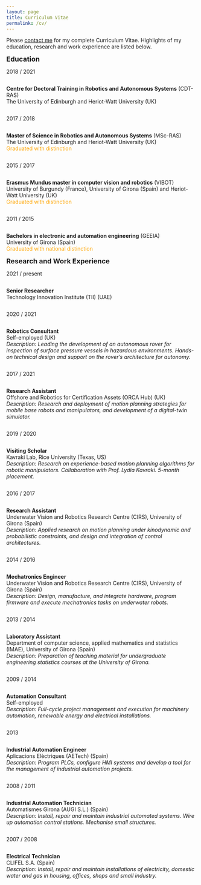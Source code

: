 ```yaml
---
layout: page
title: Curriculum Vitae
permalink: /cv/
---
```


<!-- <a href="{{ site.url }}/cv.pdf">Here is my complete Curriculum Vitae.</a> Highlights of my education, research and work experience are listed below. -->
Please <a href="{{ site.url }}/contact/">contact me</a> for my complete Curriculum Vitae. Highlights of my education, research and work experience are listed below.
<!-- <a href="{{ site.url }}/projects/{{ project.report }}" target="_blank"></a> -->



<!-- -->
<!-- EDUCATION -->
<!-- -->
<div class="wrapper-header">
  <font size="4"><b>Education</b></font>
</div>

<div class="row">
  <div class="column column-left">
    <p>2018 / 2021</p>
  </div>
  <div class="column column-right justify">
    <p><b>Centre for Doctoral Training in Robotics and Autonomous Systems</b> (CDT-RAS) <br> The University of Edinburgh and Heriot-Watt University (UK)</p>
  </div>
</div>

<div class="row">
  <div class="column column-left">
    <p>2017 / 2018</p>
  </div>
  <div class="column column-right justify">
    <p><b>Master of Science in Robotics and Autonomous Systems</b> (MSc-RAS) <br> The University of Edinburgh and Heriot-Watt University (UK) <br> <font color="orange">Graduated with distinction</font></p>
		<!-- <font color="orange">Graduated with distinction.</font> -->
  </div>
</div>

<div class="row">
  <div class="column column-left">
    <p>2015 / 2017</p>
  </div>
  <div class="column column-right justify">
    <p><b>Erasmus Mundus master in computer vision and robotics</b> (VIBOT) <br> University of Burgundy (France), University of Girona (Spain) and Heriot-Watt University (UK) <br> <font color="orange">Graduated with distinction</font></p>
  </div>
</div>

<div class="row">
  <div class="column column-left">
    <p>2011 / 2015</p>
  </div>
  <div class="column column-right justify">
    <p><b>Bachelors in electronic and automation engineering</b> (GEEIA) <br> University of Girona (Spain) <br> <font color="orange">Graduated with national distinction</font></p>
  </div>
</div>

<!-- -->
<!-- RESEARCH AND WORK EXPERIENCE -->
<!-- -->
<div class="wrapper-header">
  <font size="4"><b>Research and Work Experience</b></font>
</div>

<div class="row">
  <div class="column column-left">
    <p>2021 / present</p>
  </div>
  <div class="column column-right justify">
    <p><b>Senior Researcher</b> <br> Technology Innovation Institute (TII) (UAE) <br> <i></i></p>
  </div>
</div>

<div class="row">
  <div class="column column-left">
    <p>2020 / 2021</p>
  </div>
  <div class="column column-right justify">
    <p><b>Robotics Consultant</b> <br> Self-employed (UK) <br> <i>Description: Leading the development of an autonomous rover for inspection of surface pressure vessels in hazardous environments. Hands-on technical design and support on the rover’s architecture for autonomy.</i></p>
  </div>
</div>

<div class="row">
  <div class="column column-left">
    <p>2017 / 2021</p>
  </div>
  <div class="column column-right justify">
    <p><b>Research Assistant</b> <br> Offshore and Robotics for Certification Assets (ORCA Hub) (UK) <br> <i>Description: Research and deployment of motion planning strategies for mobile base robots and manipulators, and development of a digital-twin simulator.</i></p>
  </div>
</div>

<div class="row">
  <div class="column column-left">
    <p>2019 / 2020</p>
  </div>
  <div class="column column-right justify">
    <p><b>Visiting Scholar</b> <br> Kavraki Lab, Rice University (Texas, US) <br> <i>Description: Research on experience-based motion planning algorithms for robotic manipulators. Collaboration with Prof. Lydia Kavraki. 5-month placement.</i></p>
  </div>
</div>

<div class="row">
  <div class="column column-left">
    <p>2016 / 2017</p>
  </div>
  <div class="column column-right justify">
    <p><b>Research Assistant</b> <br> Underwater Vision and Robotics Research Centre (CIRS), University of Girona (Spain) <br> <i>Description: Applied research on motion planning under kinodynamic and probabilistic constraints, and design and integration of control architectures.</i></p>
  </div>
</div>

<div class="row">
  <div class="column column-left">
    <p>2014 / 2016</p>
  </div>
  <div class="column column-right justify">
    <p><b>Mechatronics Engineer</b> <br> Underwater Vision and Robotics Research Centre (CIRS), University of Girona (Spain) <br> <i>Description: Design, manufacture, and integrate hardware, program firmware and execute mechatronics tasks on underwater robots.</i></p>
  </div>
</div>

<div class="row">
  <div class="column column-left">
    <p>2013 / 2014</p>
  </div>
  <div class="column column-right justify">
    <p><b>Laboratory Assistant</b> <br> Department of computer science, applied mathematics and statistics (IMAE), University of Girona (Spain) <br> <i>Description: Preparation of teaching material for undergraduate engineering statistics courses at the University of Girona.</i></p>
  </div>
</div>

<div class="row">
  <div class="column column-left">
    <p>2009 / 2014</p>
  </div>
  <div class="column column-right justify">
    <p><b>Automation Consultant</b> <br> Self-employed <br> <i>Description: Full-cycle project management and execution for machinery automation, renewable energy and electrical installations.</i></p>
  </div>
</div>

<div class="row">
  <div class="column column-left">
    <p>2013</p>
  </div>
  <div class="column column-right justify">
    <p><b>Industrial Automation Engineer</b> <br> Aplicacions Elèctriques (AETech) (Spain) <br> <i>Description: Program PLCs, configure HMI systems and develop a tool for the management of industrial automation projects.</i></p>
  </div>
</div>

<div class="row">
  <div class="column column-left">
    <p>2008 / 2011</p>
  </div>
  <div class="column column-right justify">
    <p><b>Industrial Automation Technician</b> <br> Automatismes Girona (AUGI S.L.) (Spain) <br> <i>Description: Install, repair and maintain industrial automated systems. Wire up automation control stations. Mechanise small structures.</i></p>
  </div>
</div>

<div class="row">
  <div class="column column-left">
    <p>2007 / 2008</p>
  </div>
  <div class="column column-right justify">
    <p><b>Electrical Technician</b> <br> CLIFEL S.A. (Spain) <br> <i>Description: Install, repair and maintain installations of electricity, domestic water and gas in housing, offices, shops and small industry.</i></p>
  </div>
</div>


















<!--
<div class="wrapper-header">
  <font size="4"><b>Education</b></font>
</div>
<ul>
  <li> Centre for Doctoral Training in Robotics and Autonomous Systems (CDT-RAS). <a href="http://www.edinburgh-robotics.org/" class="body">Edinburgh Centre for Robotics (ECR)</a>: <a href="https://www.ed.ac.uk/" class="body">University of Edinburgh</a> (UK) and <a href="https://www.hw.ac.uk/" class="body">Heriot-Watt University</a> (UK), 2018-Present. </li>
  <li> Master in Robotics and Autonomous Systems. <a href="http://www.edinburgh-robotics.org/" class="body">Edinburgh Centre for Robotics (ECR)</a>: <a href="https://www.ed.ac.uk/" class="body">University of Edinburgh</a> (UK) and <a href="https://www.hw.ac.uk/" class="body">Heriot-Watt University</a> (UK), 2017-2018. </li>
  <li> Erasmus Mundus master in <a href="http://www.vibot.org/joint-msc-in-vision--robotics.html" class="body">Computer Vision and Robotics (VIBOT)</a>. <a href="http://en.u-bourgogne.fr/" class="body">University of Burgundy</a> (France), <a href="https://www.udg.edu/" class="body">University of Girona</a> (Spain) and <a href="https://www.hw.ac.uk/" class="body">Heriot-Watt University</a> (UK), 2015-2017. </li>
  <li> Bachelors in Electronic and Automation Engineering. <a href="https://www.udg.edu/" class="body">University of Girona</a> (Spain), 2011-2015.  </li>
</ul>

<div class="wrapper-header">
  <font size="4"><b>Honors and Awards</b></font>
</div>
<ul>
  <li> 1st prize in <a href="https://www.eu-robotics.net/robotics_league/" class="body">European Robotics League (ERL)</a> robotic competition celebrated in Piombino (Italy) as member of the team University of Girona. Role: team leader and task planning for multi-robot cooperation, 2017. </li>
  <li> “Manel Xifra i Boada” (MXB) prize from the Engineers College of Girona (Spain) for outstanding BSc thesis, 2017. </li>
  <li> “Premis Patronat Politècnica” prize from the University of Girona (Spain) for outstanding BSc thesis, 2016. </li>
  <li> 1st prize in <a href="https://www.eurathlon.eu/index.php/compete2/eurathlon2015/" class="body">euRathlon 2015</a> robotic competition celebrated in Piombino (Italy) as a member of the team University of Girona. Role: control architecture software developer, 2015. </li>
  <li> 1st prize in <a href="https://www.eurathlon.eu/index.php/compete2/eurathlon2014/" class="body">euRathlon 2014</a> robotic competition celebrated in La Spezia (Italy) as a member of the team University of Girona. Role: electronic and mechanical technician, 2014. </li>
</ul>
-->








<!--
<div class="wrapper-header">
  <font size="4"><b>Selected Press</b></font>
</div>
-->
<!--https://www.eu-robotics.net/robotics_league/news/press/european-robotics-league-winners-tampere-finland.html?changelang=5-->
<!--https://www.eurathlon.eu/index.php/compete2/eurathlon2015/results2015/-->
<!--https://www.eurathlon.eu/index.php/compete2/eurathlon2014/1080-2/-->

